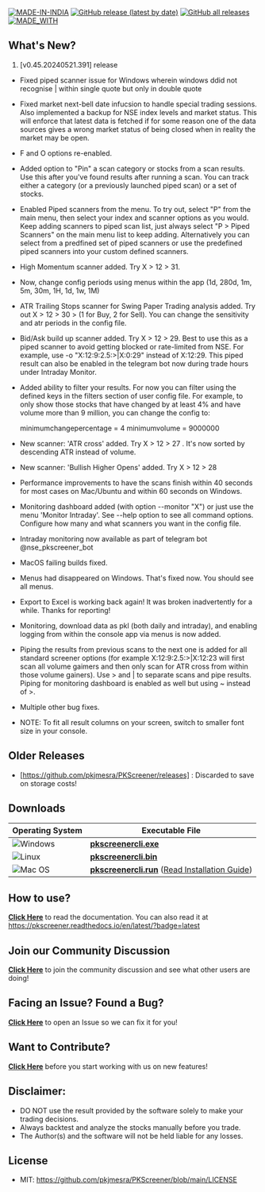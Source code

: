 [![MADE-IN-INDIA](https://img.shields.io/badge/MADE%20WITH%20%E2%9D%A4%20IN-INDIA-orange?style=for-the-badge)](https://en.wikipedia.org/wiki/India) [![GitHub release (latest by date)](https://img.shields.io/github/v/release/pkjmesra/PKScreener?style=for-the-badge)](#) [![GitHub all releases](https://img.shields.io/github/downloads/pkjmesra/PKScreener/total?color=Green&label=Downloads&style=for-the-badge)](#) [![MADE_WITH](https://img.shields.io/badge/BUILT%20USING-PYTHON-yellow?style=for-the-badge&logo=python&logoColor=yellow)](https://www.python.org/)

## What's New?
1. [v0.45.20240521.391] release
* Fixed piped scanner issue for Windows wherein windows ddid not recognise | within single quote but only in double quote
* Fixed market next-bell date infucsion to handle special trading sessions. Also implemented a backup for NSE index levels and market status. This will enforce that latest data is fetched if for some reason one of the data sources gives a wrong market status of being closed when in reality the market may be open.
* F and O options re-enabled.
* Added option to "Pin" a scan category or stocks from a scan results. Use this after you've found results after running a scan. You can track either a category (or a previously launched piped scan) or a set of stocks.
* Enabled Piped scanners from the menu. To try out, select "P" from the main menu, then select your index and scanner options as you would. Keep adding scanners to piped scan list, just always select "P > Piped Scanners" on the main menu list to keep adding. Alternatively you can select from a predfined set of piped scanners or use the predefined piped scanners into your custom defined scanners.
* High Momentum scanner added. Try X > 12 > 31.
* Now, change config periods using menus within the app (1d, 280d, 1m, 5m, 30m, 1H, 1d, 1w, 1M)
* ATR Trailing Stops scanner for Swing Paper Trading analysis added. Try out X > 12 > 30 > (1 for Buy, 2 for Sell). You can change the sensitivity and atr periods in the config file.
* Bid/Ask build up scanner added. Try X > 12 > 29. Best to use this as a piped scanner to avoid getting blocked or rate-limited from NSE. For example, use -o "X:12:9:2.5:>|X:0:29" instead of X:12:29. This piped result can also be enabled in the telegram bot now during trade hours under Intraday Monitor.
* Added ability to filter your results. For now you can filter using the defined keys in the filters section of user config file. For example, to only show those stocks that have changed by at least 4% and have volume more than 9 million, you can change the config to:

  minimumchangepercentage = 4
  minimumvolume = 9000000

* New scanner: 'ATR cross' added. Try X > 12 > 27 . It's now sorted by descending ATR instead of volume.
* New scanner: 'Bullish Higher Opens' added. Try X > 12 > 28
* Performance improvements to have the scans finish within 40 seconds for most cases on Mac/Ubuntu and within 60 seconds on Windows.
* Monitoring dashboard added (with option --monitor "X") or just use the menu 'Monitor Intraday'. See --help option to see all command options. Configure how many and what scanners you want in the config file.
* Intraday monitoring now available as part of telegram bot @nse_pkscreener_bot
* MacOS failing builds fixed.
* Menus had disappeared on Windows. That's fixed now. You should see all menus.
* Export to Excel is working back again! It was broken inadvertently for a while. Thanks for reporting!
* Monitoring, download data as pkl (both daily and intraday), and enabling logging from within the console app via menus is now added.
* Piping the results from previous scans to the next one is added for all standard screener options (for example X:12:9:2.5:>|X:12:23 will first scan all volume gaimers and then only scan for ATR cross from within those volume gainers). Use > and | to separate scans and pipe results. Piping for monitoring dashboard is enabled as well but using ~ instead of >.
* Multiple other bug fixes.
* NOTE: To fit all result columns on your screen, switch to smaller font size in your console.

## Older Releases
* [https://github.com/pkjmesra/PKScreener/releases] : Discarded to save on storage costs!

## Downloads
| Operating System                                                                                         | Executable File                                                                                                                                                                                                               |
| -------------------------------------------------------------------------------------------------------- | ----------------------------------------------------------------------------------------------------------------------------------------------------------------------------------------------------------------------------- |
| ![Windows](https://img.shields.io/badge/Windows-0078D6?style=for-the-badge&logo=windows&logoColor=white) | **[pkscreenercli.exe](https://github.com/pkjmesra/PKScreener/releases/download/0.45.20240503.326/pkscreenercli.exe)**                                                                                                         |
| ![Linux](https://img.shields.io/badge/Linux-FCC624?style=for-the-badge&logo=linux&logoColor=black)       | **[pkscreenercli.bin](https://github.com/pkjmesra/PKScreener/releases/download/0.45.20240503.326/pkscreenercli.bin)**                                                                                                         |
| ![Mac OS](https://img.shields.io/badge/mac%20os-D3D3D3?style=for-the-badge&logo=apple&logoColor=000000)  | **[pkscreenercli.run](https://github.com/pkjmesra/PKScreener/releases/download/0.45.20240503.326/pkscreenercli.run)** ([Read Installation Guide](https://github.com/pkjmesra/PKScreener/blob/main/INSTALLATION.md#for-macos)) |

## How to use?

[**Click Here**](https://github.com/pkjmesra/PKScreener) to read the documentation. You can also read it at https://pkscreener.readthedocs.io/en/latest/?badge=latest

## Join our Community Discussion

[**Click Here**](https://github.com/pkjmesra/PKScreener/discussions) to join the community discussion and see what other users are doing!

## Facing an Issue? Found a Bug?

[**Click Here**](https://github.com/pkjmesra/PKScreener/issues/new/choose) to open an Issue so we can fix it for you!

## Want to Contribute?

[**Click Here**](https://github.com/pkjmesra/PKScreener/blob/main/CONTRIBUTING.md) before you start working with us on new features!

## Disclaimer:
* DO NOT use the result provided by the software solely to make your trading decisions.
* Always backtest and analyze the stocks manually before you trade.
* The Author(s) and the software will not be held liable for any losses.

## License
* MIT: https://github.com/pkjmesra/PKScreener/blob/main/LICENSE
